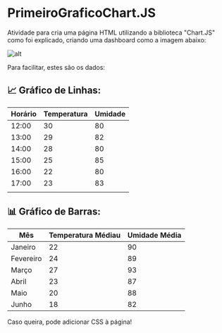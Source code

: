 # PrimeiroGraficoChart.JS 

Atividade para cria uma página HTML utilizando a biblioteca "Chart.JS" como foi explicado, criando uma dashboard como a imagem abaixo:

![alt](img/referência-enunciado-atividade-chart.js%20(1).jpg)

Para facilitar, estes são os dados:

## 📈 Gráfico de Linhas: 

|   Horário |   Temperatura |   Umidade |
|-----------|---------------|-----------|
|   12:00	|       30  	|   80      |
|   13:00	|       29	    |   82      |
|   14:00	|       28	    |   80      |
|   15:00	|       25	    |   85      |
|   16:00	|       22	    |   80      |
|   17:00	|       23	    |   83      |
|           |               |           |

## 📊 Gráfico de Barras:

|       Mês     |   Temperatura Médiau  | Umidade Média|   
|---------------|-----------------------|--------------|                                       
|   Janeiro     |       22              |   90         |
|   Fevereiro   |	    24              |	89         |
|   Março       |	    27              |	93         |
|   Abril       |	    23              |   87         | 
|   Maio        |	    20              | 	88         |
|   Junho       |	    18              |	82         |

Caso queira, pode adicionar CSS à página!
